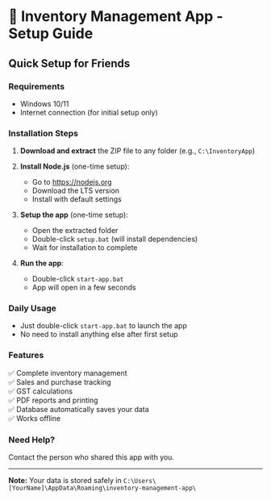 # 🚀 Inventory Management App - Setup Guide

## Quick Setup for Friends

### Requirements
- Windows 10/11
- Internet connection (for initial setup only)

### Installation Steps

1. **Download and extract** the ZIP file to any folder (e.g., `C:\InventoryApp`)

2. **Install Node.js** (one-time setup):
   - Go to https://nodejs.org
   - Download the LTS version
   - Install with default settings

3. **Setup the app** (one-time setup):
   - Open the extracted folder
   - Double-click `setup.bat` (will install dependencies)
   - Wait for installation to complete

4. **Run the app**:
   - Double-click `start-app.bat`
   - App will open in a few seconds

### Daily Usage
- Just double-click `start-app.bat` to launch the app
- No need to install anything else after first setup

### Features
✅ Complete inventory management  
✅ Sales and purchase tracking  
✅ GST calculations  
✅ PDF reports and printing  
✅ Database automatically saves your data  
✅ Works offline  

### Need Help?
Contact the person who shared this app with you.

---
**Note:** Your data is stored safely in `C:\Users\[YourName]\AppData\Roaming\inventory-management-app\`
